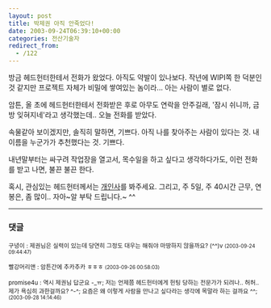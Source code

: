 ```yaml
---
layout: post
title: 박제권 아직 안죽었다!
date: 2003-09-24T06:39:10+00:00
categories: 전산기술자
redirect_from:
  - /122
---
```


방금 헤드헌터한테서 전화가 왔었다. 아직도 약발이 있나보다. 작년에 WIPI쪽 한 덕분인 것 같지만 프로젝트 자체가 비밀에 쌓여있는 놈이라... 아는 사람이 별로 없다.

암튼, 올 초에 헤드헌터한테서 전화받은 후로 아무도 연락을 안주길래, '잠시 쉬니까, 금방 잊혀지네'라고 생각했는데.. 오늘 전화를 받았다.

속물같아 보이겠지만, 솔직히 말하면, 기쁘다. 아직 나를 찾아주는 사람이 있다는 것. 내이름을 누군가가 추천했다는 것. 기쁘다.

내년말부터는 싸구려 작업장을 열고서, 목수일을 하고 싶다고 생각하다가도, 이런 전화를 받고 나면, 불끈 불끈 한다.

혹시, 관심있는 헤드헌터께서는 <a href="/110">개인사</a>를 봐주세요. 그리고, 주 5일, 주 40시간 근무, 연봉은, 좀 많이.. 자아~알 부탁 드립니다.~ ^^

* * *

### 댓글



<!--- cmt:255 --->
<!--- mail: --->
<!--- parent:0 --->

<small class=comment>구녕이 : 제권님은 실력이 있는데 당연히 그정도 대우는 해줘야 마땅하지 않을까요? (^^)v <small>(2003-09-24 09:44:47)</small></small>


<!--- cmt:256 --->
<!--- mail: --->
<!--- parent:0 --->

<small class=comment>빨강머리앤 : 암튼간에 추카추카 ㅎㅎㅎ <small>(2003-09-26 00:58:03)</small></small>


<!--- cmt:257 --->
<!--- mail: --->
<!--- parent:0 --->

<small class=comment>promise4u : 역시 제권님 답군요 -_ㅠ; 저는 언제쯤 헤드헌터에게 헌팅 당하는 전문가가 되려나.. 허허.. 제가 욕심히 과한걸까요? ^-^; 요즘은 왜 이렇게 사람을 만나고 싶다라는 생각에 목말라 하는 걸까요 ^^; <small>(2003-09-28 14:14:46)</small></small>

